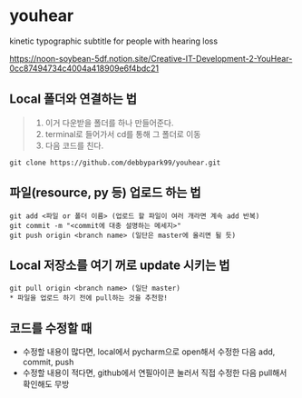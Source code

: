 # youhear
kinetic typographic subtitle for people with hearing loss

https://noon-soybean-5df.notion.site/Creative-IT-Development-2-YouHear-0cc87494734c4004a418909e6f4bdc21

## Local 폴더와 연결하는 법
> 1. 이거 다운받을 폴더를 하나 만들어준다.
> 2. terminal로 들어가서 cd를 통해 그 폴더로 이동
> 3. 다음 코드를 친다.

    git clone https://github.com/debbypark99/youhear.git
    
## 파일(resource, py 등) 업로드 하는 법

    git add <파일 or 폴더 이름> (업로드 할 파일이 여러 개라면 계속 add 반복)
    git commit -m "<commit에 대충 설명하는 메세지>"
    git push origin <branch name> (일단은 master에 올리면 될 듯)
    
## Local 저장소를 여기 꺼로 update 시키는 법

    git pull origin <branch name> (일단 master)
    * 파일을 업로드 하기 전에 pull하는 것을 추천함!
    
## 코드를 수정할 때
* 수정할 내용이 많다면, local에서 pycharm으로 open해서 수정한 다음 add, commit, push
* 수정할 내용이 적다면, github에서 연필아이콘 눌러서 직접 수정한 다음 pull해서 확인해도 무방

